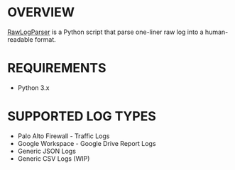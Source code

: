 # OVERVIEW

[RawLogParser](https://github.com/ewinrahman/rawlogparser) is a Python script that parse one-liner raw log into a human-readable format.

# REQUIREMENTS
- Python 3.x

# SUPPORTED LOG TYPES
- Palo Alto Firewall - Traffic Logs
- Google Workspace - Google Drive Report Logs
- Generic JSON Logs 
- Generic CSV Logs (WIP)